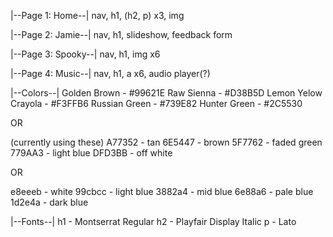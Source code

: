 |--Page 1: Home--|
nav, h1, (h2, p) x3, img

|--Page 2: Jamie--|
nav, h1, slideshow, feedback form

|--Page 3: Spooky--|
nav, h1, img x6

|--Page 4: Music--|
nav, h1, a x6, audio player(?)


|--Colors--|
Golden Brown - #99621E
Raw Sienna - #D38B5D
Lemon Yelow Crayola - #F3FFB6
Russian Green - #739E82
Hunter Green - #2C5530

OR

(currently using these)
A77352 - tan
6E5447 - brown
5F7762 - faded green
779AA3 - light blue
DFD3BB - off white

OR

e8eeeb - white
99cbcc - light blue
3882a4 - mid blue
6e88a6 - pale blue
1d2e4a - dark blue


|--Fonts--|
h1 - Montserrat Regular
h2 - Playfair Display Italic
p - Lato
